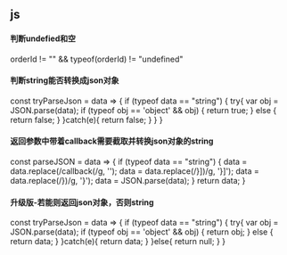 
## js

#### 判断undefied和空
orderId != "" && typeof(orderId) != "undefined"

#### 判断string能否转换成json对象
const tryParseJson = data => {
  if (typeof data == "string") {
    try{
      var obj = JSON.parse(data);
      if (typeof obj == 'object' && obj) {
        return true;
      } else {
        return false;
      }
    }catch(e){
      return false;
    }
  }
}

#### 返回参数中带着callback需要截取并转换json对象的string
const parseJSON = data => {
  if (typeof data == "string") {
    data = data.replace(/callback\(/g, '');
    data = data.replace(/}]\)/g, '}]');
    data = data.replace(/}\)/g, '}');
    data = JSON.parse(data);
  }
  return data;
}

#### 升级版-若能则返回json对象，否则string
const tryParseJson = data => {
  if (typeof data == "string") {
    try{
      var obj = JSON.parse(data);
      if (typeof obj == 'object' && obj) {
        return obj;
      } else {
        return data;
      }
    }catch(e){
      return data;
    }
  }else{
    return null;
  }
}
